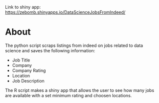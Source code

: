 Link to shiny app:
https://zebomb.shinyapps.io/DataScienceJobsFromIndeed/

# About
The python script scraps listings from indeed on jobs related to data science and saves the following information:
- Job Title
- Company
- Company Rating
- Location
- Job Description

The R script makes a shiny app that allows the user to see how many jobs are available with a set minimum rating and choosen locations.